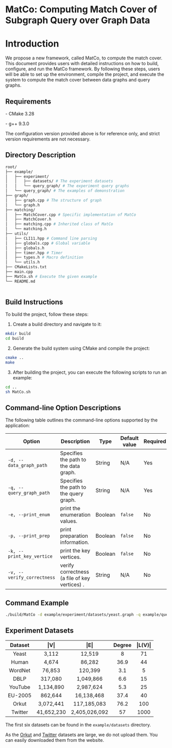 # MatCo: Computing Match Cover of Subgraph Query over Graph Data

# Introduction
We propose a new framework, called MatCo, to compute the match cover.
This document provides users with detailed instructions on how to build, configure, and run the MatCo framework. By following these steps, users will be able to set up the environment, compile the project, and execute the system to compute the match cover between data graphs and query graphs.

## Requirements

\- CMake  3.28

\- g++ 9.3.0

The configuration version provided above is for reference only, and strict version requirements are not necessary.



## Directory Description
```bash
root/
├── example/
│   ├── experiment/
│   │   ├── datasets/ # The experiment datasets
│   │   └── query_graph/ # The experiment query graphs
│   └── query_graph/ # The examples of demonstration
├── graph/
│   ├── graph.cpp # The structure of graph
│   └── graph.h 
├── matching/
│   ├── MatchCover.cpp # Specific implementation of MatCo
│   ├── MatchCover.h
│   ├── matching.cpp # Inherited class of MatCo
│   └── matching.h
├── utils/
│   ├── CLI11.hpp # Command line parsing
│   ├── globals.cpp # Global variable
│   ├── globals.h
│   ├── timer.hpp # Timer
│   ├── types.h # Macro definition
│   └── utils.h 
├── CMakeLists.txt
├── main.cpp 
├── MatCo.sh # Execute the given example
└── README.md
         
```

## Build Instructions



To build the project, follow these steps:



1. Create a build directory and navigate to it:

```bash
mkdir build
cd build
```

2. Generate the build system using CMake and compile the project:

```bash
cmake ..
make
```

3. After building the project, you can execute the following scripts to run an example:

```bash
cd ..
sh MatCo.sh
```

## Command-line Option Descriptions

The following table outlines the command-line options supported by the application:

| Option                        | Description                                 | Type      | Default value | Required | 
|-------------------------------|---------------------------------------------|-----------|---------------|----------|
| `-d, --data_graph_path`        | Specifies the path to the data graph.       | String    | N/A           | Yes      | 
| `-q, --query_graph_path`       | Specifies the path to the query graph.      | String    | N/A           | Yes      | 
| `-e, --print_enum`             | print the enumeration values.    | Boolean   | `false`        | No       | 
| `-p, --print_prep`             | print preparation information.   | Boolean   | `false`        | No       | 
| `-k, --print_key_vertice`      | print the key vertices.          | Boolean   | `false`        | No       | 
| `-v, --verify_correctness`      | verify correctness (a file of key vertices) .          | String   | N/A        | No       | 

## Command Example 

```bash
./build/MatCo -d example/experiment/datasets/yeast.graph -q example/query_graph/query_1.graph  -p false -e true -k true -v example/query_graph/query_1_kv.txt
```

## Experiment Datasets

<table style="width: 100%; text-align: center;">
  <thead>
    <tr>
      <th>Dataset</th>
      <th>|V|</th>
      <th>|E|</th>
      <th>Degree</th>
      <th>|L(V)|</th>
    </tr>
  </thead>
  <tbody>
    <tr>
      <td>Yeast</td>
      <td>3,112</td>
      <td>12,519</td>
      <td>8</td>
      <td>71</td>
    </tr>
    <tr>
      <td>Human</td>
      <td>4,674</td>
      <td>86,282</td>
      <td>36.9</td>
      <td>44</td>
    </tr>
    <tr>
      <td>WordNet</td>
      <td>76,853</td>
      <td>120,399</td>
      <td>3.1</td>
      <td>5</td>
    </tr>
    <tr>
      <td>DBLP</td>
      <td>317,080</td>
      <td>1,049,866</td>
      <td>6.6</td>
      <td>15</td>
    </tr>
    <tr>
      <td>YouTube</td>
      <td>1,134,890</td>
      <td>2,987,624</td>
      <td>5.3</td>
      <td>25</td>
    </tr>
    <tr>
      <td>EU-2005</td>
      <td>862,644</td>
      <td>16,138,468</td>
      <td>37.4</td>
      <td>40</td>
    </tr>
    <tr>
      <td>Orkut</td>
      <td>3,072,441</td>
      <td>117,185,083</td>
      <td>76.2</td>
      <td>100</td>
    </tr>
    <tr>
      <td>Twitter</td>
      <td>41,652,230</td>
      <td>2,405,026,092</td>
      <td>57</td>
      <td>1000</td>
    </tr>
  </tbody>
</table>

The first six datasets can be found in the `example/datasets` directory.
<!-- The [Orkut](https://snap.stanford.edu/data/com-Orkut.html) and [Twitter](https://law.di.unimi.it/webdata/twitter-2010/) datasets can be downloaded from the website. -->

As the [Orkut](https://snap.stanford.edu/data/com-Orkut.html) and [Twitter](https://law.di.unimi.it/webdata/twitter-2010/) datasets are large, we do not upload them. You can easily downloaded them from the website.